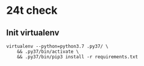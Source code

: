 # 24t check

## Init virtualenv
```
virtualenv --python=python3.7 .py37/ \
	&& .py37/bin/activate \
	&& .py37/bin/pip3 install -r requirements.txt
```


